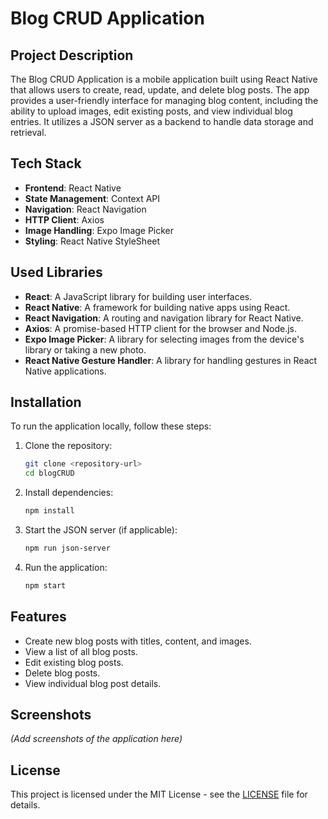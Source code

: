 # Blog CRUD Application

## Project Description
The Blog CRUD Application is a mobile application built using React Native that allows users to create, read, update, and delete blog posts. The app provides a user-friendly interface for managing blog content, including the ability to upload images, edit existing posts, and view individual blog entries. It utilizes a JSON server as a backend to handle data storage and retrieval.

## Tech Stack
- **Frontend**: React Native
- **State Management**: Context API
- **Navigation**: React Navigation
- **HTTP Client**: Axios
- **Image Handling**: Expo Image Picker
- **Styling**: React Native StyleSheet

## Used Libraries
- **React**: A JavaScript library for building user interfaces.
- **React Native**: A framework for building native apps using React.
- **React Navigation**: A routing and navigation library for React Native.
- **Axios**: A promise-based HTTP client for the browser and Node.js.
- **Expo Image Picker**: A library for selecting images from the device's library or taking a new photo.
- **React Native Gesture Handler**: A library for handling gestures in React Native applications.

## Installation
To run the application locally, follow these steps:

1. Clone the repository:
   ```bash
   git clone <repository-url>
   cd blogCRUD
   ```

2. Install dependencies:
   ```bash
   npm install
   ```

3. Start the JSON server (if applicable):
   ```bash
   npm run json-server
   ```

4. Run the application:
   ```bash
   npm start
   ```

## Features
- Create new blog posts with titles, content, and images.
- View a list of all blog posts.
- Edit existing blog posts.
- Delete blog posts.
- View individual blog post details.

## Screenshots
*(Add screenshots of the application here)*

## License
This project is licensed under the MIT License - see the [LICENSE](LICENSE) file for details.
